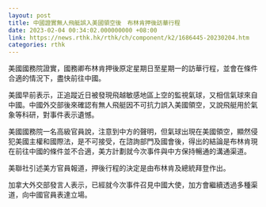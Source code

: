 ```yaml
---
layout: post
title: 中國證實無人飛艇誤入美國領空後　布林肯押後訪華行程
date: 2023-02-04 00:34:02.000000000 +08:00
link: https://news.rthk.hk/rthk/ch/component/k2/1686445-20230204.htm
categories: rthk
---
```


美國國務院證實，國務卿布林肯押後原定星期日至星期一的訪華行程，並會在條件合適的情況下，盡快前往中國。

美國早前表示，正追蹤近日被發現飛越敏感地區上空的監視氣球，又相信氣球來自中國。中國外交部後來確認有無人飛艇因不可抗力誤入美國領空，又說飛艇用於氣象等科研，對事件表示遺憾。

美國國務院一名高級官員說，注意到中方的聲明，但氣球出現在美國領空，顯然侵犯美國主權和國際法，是不可接受，在諮詢部門及國會後，得出的結論是布林肯現在前往中國的條件並不合適，美方計劃就今次事件與中方保持暢通的溝通渠道。

美聯社引述美方官員報道，押後行程的決定是由布林肯及總統拜登作出。

加拿大外交部發言人表示，已經就今次事件召見中國大使，加方會繼續透過多種渠道，向中國官員表達立場。
